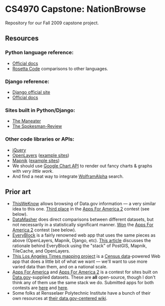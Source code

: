 # CS4970 Capstone: NationBrowse

Repository for our Fall 2009 capstone project.

## Resources

### Python language reference:

* [Official docs](http://docs.python.org/)
* [Rosetta Code](http://rosettacode.org/wiki/Category:Python) comparisons to other languages.

### Django reference:

* [Django official site](http://www.djangoproject.com/)
* [Official docs](http://docs.djangoproject.com/)

### Sites built in Python/Django:

* [The Maneater](http://www.themaneater.com/)
* [The Spokesman-Review](http://www.spokesman.com/)

### Other code libraries or APIs:

* [jQuery](http://docs.jquery.com/Main_Page)
* [OpenLayers](http://trac.openlayers.org/wiki) ([example sites](http://openlayers.org/dev/examples/))
* [Mapnik](http://trac.mapnik.org/) ([example sites](http://mapnik.org/demo/))
* We should use [Google Chart API](http://code.google.com/apis/chart/) to render out fancy charts & graphs with <i>very little work</i>.
* And find a neat way to integrate [WolframAlpha](http://www.wolframalpha.com/) search.

## Prior art

* [ThisWeKnow](http://www.thisweknow.org/) allows browsing of Data.gov information — a very similar idea to this one. [Third place](http://sunlightlabs.com/blog/2009/apps-america-winners/) in the [Apps For America 2](http://sunlightlabs.com/contests/appsforamerica2/) contest (see below).
* [DataMasher](http://www.datamasher.org/) does direct comparisons between different datasets, but not necessarily in a statistically significant manner. [Won](http://sunlightlabs.com/blog/2009/apps-america-winners/) the [Apps For America 2](http://sunlightlabs.com/contests/appsforamerica2/) contest (see below).
* [EveryBlock](http://everyblock.com/) is a fairly renowned web app that uses the same pieces as above (OpenLayers, Mapnik, Django, etc). [This article](http://www.alistapart.com/articles/takecontrolofyourmaps) discusses the rationale behind EveryBlock using the "stack" of PostGIS, Mapnik, TileCache, and OpenLayers.
* [This Los Angeles Times mapping project](http://projects.latimes.com/mapping-la/neighborhoods/) is a [Census data](http://factfinder.census.gov/home/saff/main.html)-powered Web app that does a little bit of what we want — we'll want to use more varied data than them, and on a national scale.
* [Apps For America](http://www.sunlightlabs.com/contests/appsforamerica/) and [Apps For America 2](http://sunlightlabs.com/contests/appsforamerica2/) is a contest for sites built on [Data.gov](http://www.data.gov/)-supplied datasets. These are <b>all</b> open-source, though I don't think any of them use the same stack we do. Submitted apps for both contests are [here](http://www.sunlightlabs.com/contests/appsforamerica/apps/) and [here](http://sunlightlabs.com/contests/appsforamerica2/apps/).
*    Some folks at Rensselaer Polytechnic Institute have a bunch of their own resources at [their data.gov-centered wiki](http://data-gov.tw.rpi.edu/wiki/Main_Page).